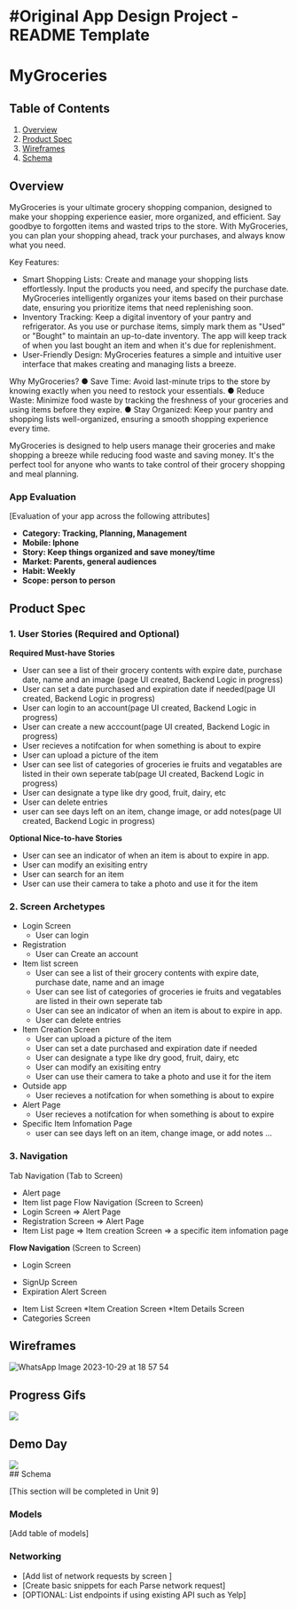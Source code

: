 #Original App Design Project - README Template
===

# MyGroceries

## Table of Contents

1. [Overview](#Overview)
2. [Product Spec](#Product-Spec)
3. [Wireframes](#Wireframes)
4. [Schema](#Schema)

## Overview
MyGroceries is your ultimate grocery shopping companion, designed to make your shopping experience easier, more organized, and efficient. Say goodbye to forgotten items and wasted trips to the store. With MyGroceries, you can plan your shopping ahead, track your purchases, and always know what you need.

Key Features:
-	Smart Shopping Lists: Create and manage your shopping lists effortlessly. Input the products you need, and specify the purchase date. MyGroceries intelligently organizes your items based on their purchase date, ensuring you prioritize items that need replenishing soon.
-	Inventory Tracking: Keep a digital inventory of your pantry and refrigerator. As you use or purchase items, simply mark them as "Used" or "Bought" to maintain an up-to-date inventory. The app will keep track of when you last bought an item and when it's due for replenishment.
-	User-Friendly Design: MyGroceries features a simple and intuitive user interface that makes creating and managing lists a breeze.

Why MyGroceries?
●	Save Time: Avoid last-minute trips to the store by knowing exactly when you need to restock your essentials.
●	Reduce Waste: Minimize food waste by tracking the freshness of your groceries and using items before they expire.
●	Stay Organized: Keep your pantry and shopping lists well-organized, ensuring a smooth shopping experience every time.

MyGroceries is designed to help users manage their groceries and make shopping a breeze while reducing food waste and saving money. It's the perfect tool for anyone who wants to take control of their grocery shopping and meal planning.

### App Evaluation

[Evaluation of your app across the following attributes]
- **Category: Tracking, Planning, Management**
- **Mobile: Iphone**
- **Story: Keep things organized and save money/time**
- **Market: Parents, general audiences**
- **Habit: Weekly**
- **Scope: person to person**

## Product Spec
### 1. User Stories (Required and Optional)
**Required Must-have Stories**
* User can see a list of their grocery contents with expire date, purchase date, name and an image (page UI created, Backend Logic in progress)
* User can set a date purchased and expiration date if needed(page UI created, Backend Logic in progress)
* User can login to an account(page UI created, Backend Logic in progress)
* User can create a new acccount(page UI created, Backend Logic in progress)
* User recieves a notifcation for when something is about to expire
* User can upload a picture of the item
* User can see list of categories of groceries ie fruits and vegatables are listed in their own seperate tab(page UI created, Backend Logic in progress)
* User can designate a type like dry good, fruit, dairy, etc
* User can delete entries
* user can see days left on an item, change image, or add notes(page UI created, Backend Logic in progress)

**Optional Nice-to-have Stories**
* User can see an indicator of when an item is about to expire in app.
* User can modify an exisiting entry
* User can search for an item
* User can use their camera to take a photo and use it for the item
  
### 2. Screen Archetypes
* Login Screen
    * User can login 
* Registration
    * User can Create an account
* Item list screen
    *  User can see a list of their grocery contents with expire date, purchase date, name and an image
    *  User can see list of categories of groceries ie fruits and vegatables are listed in their own seperate tab
    *  User can see an indicator of when an item is about to expire in app.
    *  User can delete entries
* Item Creation Screen 
    *   User can upload a picture of the item
    *   User can set a date purchased and expiration date if needed
    *   User can designate a type like dry good, fruit, dairy, etc
    *   User can modify an exisiting entry
    *   User can use their camera to take a photo and use it for the item
* Outside app
    * User recieves a notifcation for when something is about to expire
* Alert Page
    *  User recieves a notifcation for when something is about to expire   
* Specific Item Infomation Page
    * user can see days left on an item, change image, or add notes
…
### 3. Navigation
Tab Navigation (Tab to Screen)
* Alert page
* Item list page 
Flow Navigation (Screen to Screen)
* Login Screen
    => Alert Page
* Registration Screen
    => Alert Page
* Item List page
    => Item creation Screen
    => a specific item infomation page
  

**Flow Navigation** (Screen to Screen)
- Login Screen
* SignUp Screen
* Expiration Alert Screen
- Item List Screen
  *Item Creation Screen
  *Item Details Screen
- Categories Screen

## Wireframes
![WhatsApp Image 2023-10-29 at 18 57 54](https://github.com/MyGroceriesTeam/Project/assets/124225302/c97fc885-df86-4d4f-aa7e-6e1a8a605ce3)

## Progress Gifs

<div>
    <a href="https://www.loom.com/share/f21befd7ec604463bf2f90beb2b7cf9a">
    </a>
    <a href="https://www.loom.com/share/f21befd7ec604463bf2f90beb2b7cf9a">
      <img style="max-width:300px;" src="https://cdn.loom.com/sessions/thumbnails/f21befd7ec604463bf2f90beb2b7cf9a-with-play.gif">
    </a>
  </div>




## Demo Day
<div>
    <a href="https://www.loom.com/share/7de674dcc9c54a67b914ac5d7c10dea4">
    </a>
    <a href="https://www.loom.com/share/7de674dcc9c54a67b914ac5d7c10dea4">
      <img style="max-width:300px;" src="https://cdn.loom.com/sessions/thumbnails/7de674dcc9c54a67b914ac5d7c10dea4-with-play.gif">
    </a>
  </div>
## Schema 

[This section will be completed in Unit 9]

### Models

[Add table of models]

### Networking

- [Add list of network requests by screen ]
- [Create basic snippets for each Parse network request]
- [OPTIONAL: List endpoints if using existing API such as Yelp]
